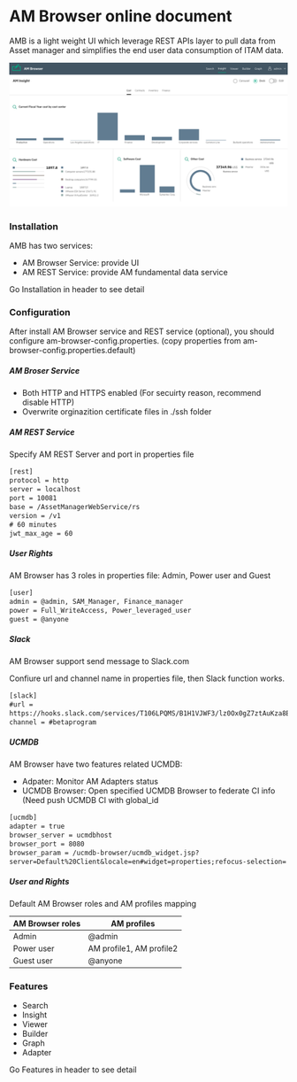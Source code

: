 # AM Browser online document

AMB is a light weight UI which leverage REST APIs layer to pull data from Asset manager and simplifies the end user data consumption of ITAM data.

![Viewer screen shot](features/img/insight1.png)

### Installation

AMB has two services:

- AM Browser Service: provide UI
- AM REST Service: provide AM fundamental data service

Go Installation in header to see detail

### Configuration

After install AM Browser service and REST service (optional), you should configure am-browser-config.properties. (copy properties from am-browser-config.properties.default)

##### AM Broser Service

- Both HTTP and HTTPS enabled (For secuirty reason, recommend disable HTTP)
- Overwrite orginazition certificate files in ./ssh folder

##### AM REST Service

Specify AM REST Server and port in properties file

```
[rest]
protocol = http
server = localhost
port = 10081
base = /AssetManagerWebService/rs
version = /v1
# 60 minutes
jwt_max_age = 60
```


##### User Rights
AM Browser has 3 roles in properties file: Admin, Power user and Guest

```
[user]
admin = @admin, SAM_Manager, Finance_manager
power = Full_WriteAccess, Power_leveraged_user
guest = @anyone
```
##### Slack
AM Browser support send message to Slack.com

Confiure url and channel name in properties file, then Slack function works.
```
[slack]
#url = https://hooks.slack.com/services/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
channel = #betaprogram
```

##### UCMDB

AM Browser have two features related UCMDB:

- Adpater: Monitor AM Adapters status
- UCMDB Browser: Open specified UCMDB Browser to federate CI info (Need push UCMDB CI with global_id

```
[ucmdb]
adapter = true
browser_server = ucmdbhost
browser_port = 8080
browser_param = /ucmdb-browser/ucmdb_widget.jsp?server=Default%20Client&locale=en#widget=properties;refocus-selection=
```

##### User and Rights
Default AM Browser roles and AM profiles mapping

AM Browser roles | AM profiles
---|---
Admin | @admin
Power user | AM profile1, AM profile2
Guest user | @anyone




### Features

- Search
- Insight
- Viewer
- Builder
- Graph
- Adapter

Go Features in header to see detail